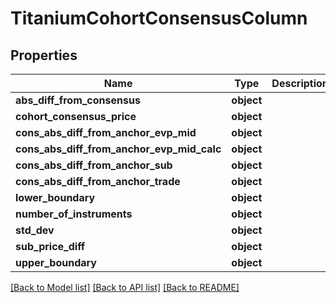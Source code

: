 # TitaniumCohortConsensusColumn


## Properties
Name | Type | Description | Notes
------------ | ------------- | ------------- | -------------
**abs_diff_from_consensus** | **object** |  | [optional] 
**cohort_consensus_price** | **object** |  | [optional] 
**cons_abs_diff_from_anchor_evp_mid** | **object** |  | [optional] 
**cons_abs_diff_from_anchor_evp_mid_calc** | **object** |  | [optional] 
**cons_abs_diff_from_anchor_sub** | **object** |  | [optional] 
**cons_abs_diff_from_anchor_trade** | **object** |  | [optional] 
**lower_boundary** | **object** |  | [optional] 
**number_of_instruments** | **object** |  | [optional] 
**std_dev** | **object** |  | [optional] 
**sub_price_diff** | **object** |  | [optional] 
**upper_boundary** | **object** |  | [optional] 

[[Back to Model list]](../README.md#documentation-for-models) [[Back to API list]](../README.md#documentation-for-api-endpoints) [[Back to README]](../README.md)


